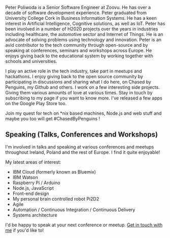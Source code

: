 Peter Poliwoda is a Senior Software Engineer at Zoovu. He has over a decade of software development experience. Peter graduated from University College Cork in Business Information Systems. He has a keen interest in Artificial Intelligence, Cognitive solutions, as well as IoT. Peter has been involved in a number of H2020 projects over the years in industries including healthcare, the automotive sector and Internet of Things. He is an advocate of solving problems using technology and innovation. Peter is an avid contributor to the tech community through open-source and by speaking at conferences, seminars and workshops across Europe. He enjoys giving back to the educational system by working together with schools and universities.


I play an active role in the tech industry, take part in meetups and hackathons. I enjoy giving back to the open source community by participating in discussions and sharing what I do here, on Chased by Penguins, my Github and others. I work on a few interesting side projects. Giving them various amounts of love at various times. Stay in touch by subscribing to my page if you want to know more. I've released a few apps on the Google Play Store too.

Join my quest for tech on *nix based machines, Node.js and web stuff and maybe you too will get #ChasedByPenguins !

## Speaking (Talks, Conferences and Workshops)
I'm involved in talks and speaking at various conferences and meetups throughout Ireland, Poland and the rest of Europe. I find it quite enjoyable!

My latest areas of interest:
- IBM Cloud (formerly known as Bluemix)
- IBM Watson
- Raspberry Pi / Arduino
- Node.js, JavaScript
- Front-end design
- My personal brain controlled robot Pi2D2
- Agile
- Automation / Continuous Integration / Continuous Delivery
- Systems architecture

I'd be happy to speak at your next conference or meetup. [Get in touch with me](https://twitter.com/peterpoliwoda) if you'd like to!
